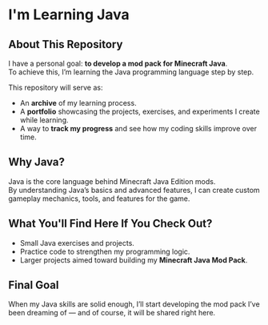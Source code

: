 # I'm Learning Java

## About This Repository
I have a personal goal: **to develop a mod pack for Minecraft Java**.  
To achieve this, I’m learning the Java programming language step by step.  

This repository will serve as:
- An **archive** of my learning process.
- A **portfolio** showcasing the projects, exercises, and experiments I create while learning.
- A way to **track my progress** and see how my coding skills improve over time.

## Why Java?
Java is the core language behind Minecraft Java Edition mods.  
By understanding Java’s basics and advanced features, I can create custom gameplay mechanics, tools, and features for the game.

## What You'll Find Here If You Check Out?
- Small Java exercises and projects.
- Practice code to strengthen my programming logic.
- Larger projects aimed toward building my **Minecraft Java Mod Pack**.

## Final Goal
When my Java skills are solid enough, I’ll start developing the mod pack I’ve been dreaming of — and of course, it will be shared right here.
